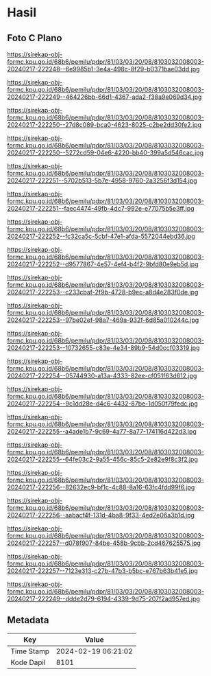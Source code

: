 # Hasil

## Foto C Plano

https://sirekap-obj-formc.kpu.go.id/68b6/pemilu/pdpr/81/03/03/20/08/8103032008003-20240217-222248--6e9985b1-3e4a-498c-8f29-b0371bae03dd.jpg

https://sirekap-obj-formc.kpu.go.id/68b6/pemilu/pdpr/81/03/03/20/08/8103032008003-20240217-222249--464226bb-66d1-4367-ada2-f38a9e069d34.jpg

https://sirekap-obj-formc.kpu.go.id/68b6/pemilu/pdpr/81/03/03/20/08/8103032008003-20240217-222250--27d8c089-bca0-4623-8025-c2be2dd30fe2.jpg

https://sirekap-obj-formc.kpu.go.id/68b6/pemilu/pdpr/81/03/03/20/08/8103032008003-20240217-222250--5272cd59-04e6-4220-bb40-399a5d546cac.jpg

https://sirekap-obj-formc.kpu.go.id/68b6/pemilu/pdpr/81/03/03/20/08/8103032008003-20240217-222251--5702b513-5b7e-4958-9760-2a3256f3d154.jpg

https://sirekap-obj-formc.kpu.go.id/68b6/pemilu/pdpr/81/03/03/20/08/8103032008003-20240217-222251--faec4474-49fb-4dc7-992e-e77075b5e3ff.jpg

https://sirekap-obj-formc.kpu.go.id/68b6/pemilu/pdpr/81/03/03/20/08/8103032008003-20240217-222252--fc32ca5c-5cbf-47e1-afda-5572044ebd36.jpg

https://sirekap-obj-formc.kpu.go.id/68b6/pemilu/pdpr/81/03/03/20/08/8103032008003-20240217-222252--d9577867-4e57-4ef4-b4f2-9bfd80e9eb5d.jpg

https://sirekap-obj-formc.kpu.go.id/68b6/pemilu/pdpr/81/03/03/20/08/8103032008003-20240217-222253--c233cbaf-2f9b-4728-b9ec-a8d4e283f0de.jpg

https://sirekap-obj-formc.kpu.go.id/68b6/pemilu/pdpr/81/03/03/20/08/8103032008003-20240217-222253--97be02ef-98a7-469a-932f-6d85a010244c.jpg

https://sirekap-obj-formc.kpu.go.id/68b6/pemilu/pdpr/81/03/03/20/08/8103032008003-20240217-222253--10732655-c83e-4e34-89b9-54d0ccf03319.jpg

https://sirekap-obj-formc.kpu.go.id/68b6/pemilu/pdpr/81/03/03/20/08/8103032008003-20240217-222254--05744930-a13a-4333-82ee-cf051f63d612.jpg

https://sirekap-obj-formc.kpu.go.id/68b6/pemilu/pdpr/81/03/03/20/08/8103032008003-20240217-222254--9c1dd28e-d4c6-4432-87be-1d050f79fedc.jpg

https://sirekap-obj-formc.kpu.go.id/68b6/pemilu/pdpr/81/03/03/20/08/8103032008003-20240217-222255--a4ade1b7-9c69-4a77-8a77-174116d422d3.jpg

https://sirekap-obj-formc.kpu.go.id/68b6/pemilu/pdpr/81/03/03/20/08/8103032008003-20240217-222255--64fe03c2-9a55-456c-85c5-2e82e9f8c3f2.jpg

https://sirekap-obj-formc.kpu.go.id/68b6/pemilu/pdpr/81/03/03/20/08/8103032008003-20240217-222256--82632ec9-bf1c-4c88-8a16-63fc4fdd99f6.jpg

https://sirekap-obj-formc.kpu.go.id/68b6/pemilu/pdpr/81/03/03/20/08/8103032008003-20240217-222256--aabacf4f-131d-4ba8-9f33-4ed2e06a3b1d.jpg

https://sirekap-obj-formc.kpu.go.id/68b6/pemilu/pdpr/81/03/03/20/08/8103032008003-20240217-222257--d078f907-84be-458b-9cbb-2cd467625575.jpg

https://sirekap-obj-formc.kpu.go.id/68b6/pemilu/pdpr/81/03/03/20/08/8103032008003-20240217-222257--7123e313-c27b-47b3-b5bc-e767b63b41e5.jpg

https://sirekap-obj-formc.kpu.go.id/68b6/pemilu/pdpr/81/03/03/20/08/8103032008003-20240217-222249--ddde2d79-6194-4339-9d75-207f2ad957ed.jpg


## Metadata

| Key        | Value               |
| ---------- | ------------------- |
| Time Stamp | 2024-02-19 06:21:02 |
| Kode Dapil | 8101                |



